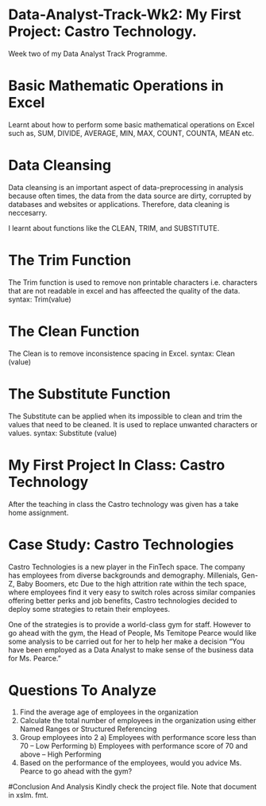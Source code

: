 # Data-Analyst-Track-Wk2: My First Project: Castro Technology.
 Week two of my Data Analyst  Track Programme.
 # Basic Mathematic Operations in Excel
Learnt about how to perform some basic mathematical operations on Excel such as, SUM, DIVIDE, AVERAGE, MIN, MAX, COUNT, COUNTA, MEAN etc. 

# Data Cleansing 
Data cleansing is an important aspect of data-preprocessing in analysis because often times, the data from the data source are dirty, corrupted by databases and websites or applications. Therefore, data cleaning is neccesarry. 

I learnt about functions like the CLEAN, TRIM, and SUBSTITUTE.

# The Trim Function
The Trim function is used to remove non printable characters i.e. characters that are not readable in excel and has affeected the quality of the data.
syntax: Trim(value)

# The Clean Function
The Clean is to remove inconsistence spacing in Excel.
syntax: Clean (value)

# The Substitute Function
The Substitute can be applied when its impossible to clean and trim the values that need to be cleaned. It is used to replace unwanted characters or values.
syntax: Substitute (value)

# My First Project In Class: Castro Technology
After the teaching in class the Castro technology was given has a take home assignment.

# Case Study: Castro Technologies
Castro Technologies is a new player in the FinTech space. The company has employees from diverse backgrounds and demography. Millenials, Gen-Z, Baby Boomers, etc
Due to the high attrition rate within the tech space, where
employees find it very easy to switch roles across similar
companies offering better perks and job benefits, Castro
technologies decided to deploy some strategies to retain
their employees.

One of the strategies is to provide a world-class gym for
staff. However to go ahead with the gym, the Head of
People, Ms Temitope Pearce would like some analysis to be
carried out for her to help her make a decision
“You have been employed as a Data Analyst to
make sense of the business data for Ms. Pearce.”

# Questions To Analyze

1. Find the average age of employees in the organization
2. Calculate the total number of employees in the organization using
either Named Ranges or Structured Referencing
3. Group employees into 2
a) Employees with performance score less than 70 – Low
Performing
b) Employees with performance score of 70 and above – High
Performing
4. Based on the performance of the employees, would you advice Ms.
Pearce to go ahead with the gym?

#Conclusion And Analysis
Kindly check the project file. Note that document in xslm. fmt.
